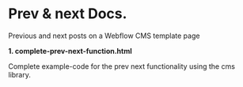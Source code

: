 # Prev & next Docs.

Previous and next posts on a Webflow CMS template page

**1. complete-prev-next-function.html**

Complete example-code for the prev next functionality using the cms library.